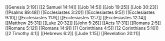 [[Genesis 3:19]]
[[2 Samuel 14:14]]
[[Job 14:5]]
[[Job 19:25]]
[[Job 30:23]]
[[Psalms 89:48]]
[[Ecclesiastes 3:20]]
[[Ecclesiastes 9:5]]
[[Ecclesiastes 9:10]]
[[Ecclesiastes 11:9]]
[[Ecclesiastes 12:7]]
[[Ecclesiastes 12:14]]
[[Matthew 25:31]]
[[Luke 20:32]]
[[John 5:26]]
[[Acts 17:31]]
[[Romans 2:5]]
[[Romans 5:12]]
[[Romans 14:9]]
[[1 Corinthians 4:5]]
[[2 Corinthians 5:10]]
[[2 Timothy 4:1]]
[[Hebrews 6:2]]
[[Jude 1:15]]
[[Revelation 20:11]]
